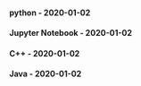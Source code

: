 
#### python - 2020-01-02

#### Jupyter Notebook - 2020-01-02

#### C++ - 2020-01-02

#### Java - 2020-01-02
